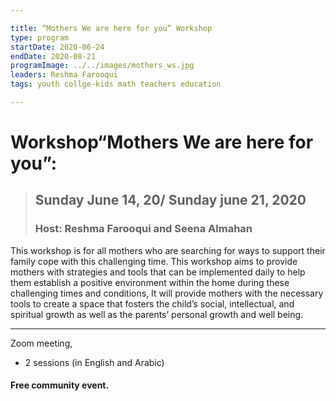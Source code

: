 ```yaml
---

title: “Mothers We are here for you” Workshop
type: program
startDate: 2020-06-24
endDate: 2020-08-21
programImage: ../../images/mothers_ws.jpg
leaders: Reshma Farooqui 
tags: youth collge-kids math teachers education

---
```



# Workshop“Mothers We are here for you”:

> ## Sunday June 14, 20/ Sunday june 21, 2020
> ### Host: Reshma Farooqui and Seena Almahan

This workshop is for all mothers who are searching for ways to support their family cope with this challenging time. This workshop aims to provide mothers with strategies and tools that can be implemented daily to help them establish a positive environment within the home during these challenging times and conditions, It will provide mothers with the necessary tools to create a space that fosters the child’s social, intellectual, and spiritual growth as well as the parents’ personal growth and well being. 



 ----------
 Zoom meeting,  
- 2 sessions (in English and Arabic)

#### Free community event.
